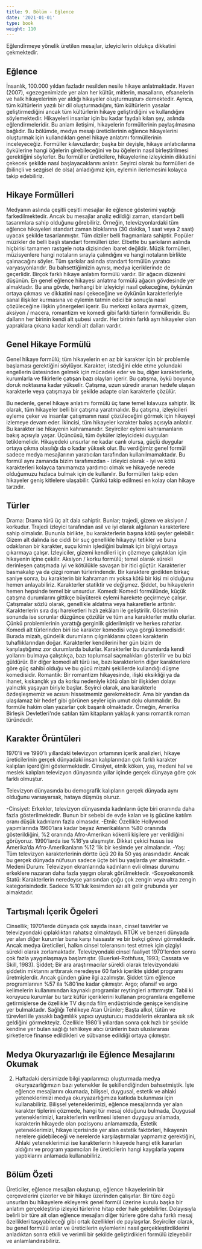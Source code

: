 ```yaml
---
title: 9. Bölüm - Eğlence
date: '2021-01-01'
type: book
weight: 110
---
```


Eğlendirmeye yönelik üretilen mesajlar, izleyicilerin oldukça dikkatini çekmektedir. 



<!--more-->

## Eğlence

İnsanlık, 100.000 yıldan fazladır nesilden nesile hikaye anlatmaktadır. Haven (2007), «gezegenimizde yer alan her kültür, mitlerin, masalların, efsanelerin ve halk hikayelerinin yer aldığı hikayeler oluşturmuştur» demektedir. Ayrıca, tüm kültürlerin yazılı bir dil oluşturmadığını, tüm kültürlerin yasalar geliştirmediğini ancak tüm kültürlerin hikaye geliştirdiğini ve kullandığını söylemektedir. Hikayeleri insanlar için bu kadar faydalı kılan şey, aslında eğlendirmeleridir. Bu anlam iletişimi, hikayelerin formüllerinin paylaşılmasına bağlıdır.
Bu bölümde, medya mesajı üreticilerinin eğlence hikayelerini oluşturmak için kullandıkları genel hikaye anlatımı formüllerinin inceleyeceğiz. 
Formüller kılavuzlardır; başka bir deyişle, hikaye anlatıcılarına öykülerine hangi öğelerin girebileceğini ve bu öğelerin nasıl birleştirilmesi gerektiğini söylerler. Bu formüller üreticilere, hikayelerine izleyicinin dikkatini çekecek şekilde nasıl başlayacaklarını anlatır. Seyirci olarak bu formülleri de (bilinçli ve sezgisel de olsa) anladığımız için, eylemin ilerlemesini kolayca takip edebiliriz.



## Hikaye Formülleri

Medyanın aslında çeşitli çeşitli mesajlar ile eğlence gösterimi yaptığı farkedilmektedir. Ancak bu mesajlar analiz edildiği zaman, standart belli tasarımlara sahip olduğunu görebiliriz. 
Örneğin, televizyonlardaki tüm eğlence hikayeleri standart zaman bloklarına (30 dakika, 1 saat veya 2 saat) uyacak şekilde tasarlanmıştır. Tüm diziler belli fragmanlara sahiptir. Popüler müzikler de belli başlı standart formülleri izler. Elbette bu şarkıların aslında hiçbirisi tamamen rastgele nota dizisinden ibaret değildir. Müzik formülleri, müzisyenlere hangi notaların sırayla çalındığını ve hangi notaların birlikte çalınacağını söyler. Tüm şarkılar aslında standart formülün yaratıcı varyasyonlarıdır. Bu bahsettiğimizin aynısı, medya içeriklerinde de geçerlidir.
Birçok farklı hikaye anlatım formülü vardır. 
Bir ağacın düzenini düşünün. En genel eğlence hikayesi anlatma formülü ağacın gövdesinde yer almaktadır. Bu ana gövde, herhangi bir izleyiciyi nasıl çekeceğine, öykünün ortaya çıkması ve dikkatini nasıl çekeceğine ve öykünün karakterleriyle sanal ilişkiler kurmasına ve eylemin tatmin edici bir sonuçla nasıl çözüleceğine ilişkin yönergeleri içerir. Bu merkezi kollara ayırmak, gizem, aksiyon / macera, romantizm ve komedi gibi farklı türlerin formülleridir. 
Bu dalların her birinin kendi alt şubesi vardır. Her birinin farklı ayrı hikayeler olan yapraklara çıkana kadar kendi alt dalları vardır. 




## Genel Hikaye Formülü

Genel hikaye formülü; tüm hikayelerin en az bir karakter için bir problemle başlaması gerektiğini söylüyor. Karakter, istediğini elde etme yolundaki engellerin üstesinden gelmek için mücadele eder ve bu, diğer karakterlerle, kurumlarla ve fikirlerle çatışan bazı olayları içerir. Bu çatışma, öykü boyunca doruk noktasına kadar yükselir. Çatışma, uzun süredir aranan hedefe ulaşan karakterle veya çatışmaya bir şekilde adapte olan karakterle çözülür.

Bu nedenle, genel hikaye anlatımı formülü üç tane temel kılavuza sahiptir. 
İlk olarak, tüm hikayeler belli bir çatışma yaratmalıdır. Bu çatışma, izleyicileri eyleme çeker ve insanlar çatışmanın nasıl çözüleceğini görmek için hikayeyi izlemeye devam eder. 
İkincisi, tüm hikayeler karakter bakış açısıyla anlatılır. Bu karakter ise hikayenin kahramanıdır. Seyirciler eylemi kahramanların bakış açısıyla yaşar.
Üçüncüsü, tüm öyküler izleyicideki duyguları tetiklemelidir. Hikayedeki unsurlar ne kadar canlı olursa, güçlü duygular ortaya çıkma olasılığı da o kadar yüksek olur. 
Bu verdiğimiz genel formül sadece medya mesajlarının yaratıcıları tarafından kullanılmamaktadır. Bu formül aynı zamanda bizim tarafımızdan - izleyici olarak - iyi ve kötü karakterleri kolayca tanımamıza yardımcı olmak ve hikayede nerede olduğumuzu hızlaca bulmak için de kullanılır. 
Bu formülleri takip eden hikayeler geniş kitlelere ulaşabilir. Çünkü takip edilmesi en kolay olan hikaye tarzıdır. 




## Türler

Drama: Drama türü üç alt dala sahiptir. Bunlar; trajedi, gizem ve aksiyon / korkudur. 
Trajedi izleyici tarafından asil ve iyi olarak algılanan karakterlere sahip olmalıdır. Bununla birlikte, bu karakterlerin başına kötü şeyler gelebilir. 
Gizem alt dalında ise ciddi bir suç genellikle hikayeyi tetikler ve buna odaklanan bir karakter, suçu kimin işlediğini bulmak için bilgiyi ortaya çıkarmaya çalışır. İzleyiciler, gizemi kendileri için çözmeye çalıştıkları için hikayenin içine çekilir. 
Aksiyon / korku formülü; temel olarak sürekli derinleşen çatışmada iyi ve kötülükle savaşan bir itici güçtür. Karakterler basmakalıp ya da çizgi roman türlerindendir. Bir karaktere girdikten birkaç saniye sonra, bu karakterin bir kahraman mı yoksa kötü bir kişi mi olduğunu hemen anlayabiliriz. Karakterler statiktir ve değişmez. Şiddet, bu hikayelerin hemen hepsinde temel bir unsurdur. 
Komedi: Komedi formülünde, küçük çatışma durumlarını gittikçe büyüterek eylemi harekete geçirmeye çalışır. Çatışmalar sözlü olarak, genellikle aldatma veya hakaretlerle arttırılır. Karakterlerin sıra dışı hareketleri hızlı zekâları ile geliştirilir. Gösterinin sonunda ise sorunlar düzgünce çözülür ve tüm ana karakterler mutlu olurlar. Çünkü problemlerinin yarattığı gerginlik giderilmiştir ve herkes rahatlar.
Komedi alt türlerinden biri ise karakter komedisi veya görgü komedisidir. Burada mizah, gündelik durumların çılgınlıklarını çözen karakterin tuhaflıklarından doğar. Karakterler kendilerini her gün bizim de karşılaştığımız zor durumlarda bulurlar. Karakterler bu durumlarda kendi yollarını bulmaya çalıştıkça, bazı toplumsal saçmalıkları gösterilir ve bu bizi güldürür. Bir diğer komedi alt türü ise, bazı karakterlerin diğer karakterlere göre güç sahibi olduğu ve bu gücü mizahi şekillerde kullandığı düşme komedisidir. 
Romantik: Bir romantizm hikayesinde, ilişki eksikliği ya da ihanet, kıskançlık ya da korku nedeniyle kötü olan bir ilişkiden dolayı yalnızlık yaşayan biriyle başlar. Seyirci olarak, ana karakterle özdeşleşmemiz ve acısını hissetmemiz gerekmektedir. Ama bir yandan da ulaşılamaz bir hedef gibi görünen şeyler için umut dolu olunmalıdır. 
Bu formüle hakim olan yazarlar çok başarılı olmaktadır. Örneğin, Amerika Birleşik Devletleri'nde satılan tüm kitapların yaklaşık yarısı romantik roman türündedir. 



## Karakter Örüntüleri 

1970'li ve 1990'lı yıllardaki televizyon ortamının içerik analizleri, hikaye üreticilerinin gerçek dünyadaki insan kalıplarından çok farklı karakter kalıpları içerdiğini göstermektedir. Cinsiyet, etnik köken, yaş, medeni hal ve meslek kalıpları televizyon dünyasında yıllar içinde gerçek dünyaya göre çok farklı olmuştur. 

Televizyon dünyasında bu demografik kalıpların gerçek dünyada aynı olduğunu varsayarsak, hataya düşmüş oluruz.

-Cinsiyet: Erkekler, televizyon dünyasında kadınların üçte biri oranında daha fazla gösterilmektedir. Bunun bir sebebi de evde kalan ve iş gücüne katılım oranı düşük kadınların fazla olmasıdır. 
-Etnik: Özellikle Hollywood yapımlarında 1960’lara kadar beyaz Amerikalıların %80 oranında gösterildiğini, %2 oranında Afro-Amerikan kökenli kişilere yer verildiğini görüyoruz. 1990’larda ise %16’ya ulaşmıştır. Dikkat çekici husus ise Amerika’da Afro-Amerikanların %12 ‘lik bir kesimde yer almalarıdır. 
-Yaş: Tüm televizyon karakterlerinin dörtte üçü 20 ila 50 yaş arasındadır. Ancak bu gerçek dünyada nüfusun sadece üçte biri bu yaşlarda yer almaktadır. 
-Medeni Durum: Televizyon ekranlarında kadınların evli olması durumu erkeklere nazaran daha fazla yaygın olarak görülmektedir. 
-Sosyoekonomik Statü: Karakterlerin neredeyse yarısından çoğu çok zengin veya ultra zengin kategorisindedir. Sadece %10’luk kesimden azı alt gelir grubunda yer almaktadır. 


## Tartışmalı İçerik Ögeleri

Cinsellik; 1970’lerde dünyada çok sayıda insan, cinsel tasvirler ve televizyondaki çıplaklıktan rahatsız olmaktaydı. RTÜK ve benzeri dünyada yer alan diğer kurumlar buna karşı hassastır ve bir bekçi görevi görmektedir. Ancak medya üreticileri, halkın cinsel toleransını test etmek için çizgiyi sürekli olarak zorlamaktadır. Televizyondaki cinsel faaliyet 1970'lerden sonra çok fazla yaygınlaşmaya başlamıştır. (Buerkel-Rothfuss, 1993; Cassata ve Skill, 1983). 
Şiddet; Bir ara araştırmacılar sürekli olarak televizyondaki şiddetin miktarını arttırarak neredeyse 60 farklı içerikte şiddet programı üretmişlerdir. Ancak günden güne ilgi azalmıştır. Şiddet tüm eğlence programlarının %57 ila %80’ine kadar çıkmıştır. 
Argo; ofansif ve argo kelimelerin kullanımından kaynaklı programlar reytingleri arttırmıştır. Tabii ki koruyucu kurumlar bu tarz küfür içeriklerini kullanan programlara engelleme getirmişlerse de özellikle TV dışında film endüstrisinde genişçe kendisine yer bulmaktadır. 
Sağlığı Tehlikeye Atan Ürünler; Başta alkol, tütün ve türevleri ile yasaklı bağımlılık yapıcı uyuşturucu maddelerin ekranlara sık sık geldiğini görmekteyiz. Özellikle 1980’li yıllardan sonra çok hızlı bir şekilde kendine yer bulan sağlığı tehlikeye atıcı ürünlerin bazı uluslararası şirketlerce finanse edildikleri ve sübvanse edildiği ortaya çıkmıştır. 


## Medya Okuryazarlığı ile Eğlence Mesajlarını Okumak

2. Haftadaki dersimizde bilgi yapılarımızı oluşturmada medya okuryazarlığımızın bazı yetenekler ile şekillendiğinden bahsetmiştik. İşte eğlence mesajlarını okumada, bilişsel, duygusal, estetik ve ahlaki yeteneklerimizi medya okuryazarlığımıza katkıda bulunması için kullanabiliriz. 
Bilişsel yeteneklerimizi, eğlence mesajlarında yer alan karakter tiplerini çözmede, hangi tür mesaj olduğunu bulmada, 
Duygusal yeteneklerimizi, karakterlerin verilmesi istenen duyguyu anlamada, karakterin hikayede olan pozisyonu anlamamızda, 
Estetik yeteneklerimizi, hikaye içerisinde yer alan estetik faktörleri, hikayenin nerelere gidebileceği ve nerelerde karşılaştırmalar yapmamız gerektiğini, 
Ahlaki yeteneklerimizi ise karakterlerin hikayede hangi etik kararları aldığını ve program yapımcıları ile üreticilerin hangi kaygılarla yapımı yaptıklarını anlamada kullanabiliriz. 


## Bölüm Özeti

Üreticiler, eğlence mesajları oluşturup, eğlence hikayelerinin bir çerçevelerini çizerler ve bir hikaye üzerinden çalışırlar. Bir türe özgü unsurları bu hikayelere ekleyerek genel formül üzerine kurulu başka bir anlatım gerçekleştirip izleyici türlerine hitap eder hale gelebilirler. Dolayısıyla belirli bir türe ait olan eğlence mesajları diğer türlere göre daha farklı mesaj özellikleri taşıyabileceği gibi ortak özellikleri de paylaşırlar. Seyirciler olarak, bu genel formülü anlar ve üreticilerin eylemlerini nasıl gerçekleştirdiklerini anladıktan sonra etkili ve verimli bir şekilde geliştirdikleri formülü izleyebilir ve anlamlandırabiliriz. 





